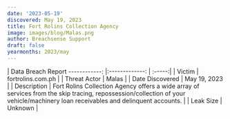 ```yaml
---
date: '2023-05-19'
discovered: May 19, 2023
title: Fort Rolins Collection Agency
image: images/blog/Malas.png
author: Breachsense Support
draft: false
yearmonths: 2023/may
---
```



| Data Breach Report
------------:     |:-------------:    | :-----:|
| Victim      | fortrolins.com.ph      | 
| Threat Actor      | Malas      | 
| Date Discovered      | May 19, 2023      | 
| Description      | Fort Rolins Collection Agency offers a wide array of services from the skip tracing, repossession/collection of your vehicle/machinery loan receivables and delinquent accounts.      | 
| Leak Size      | Unknown      | 

